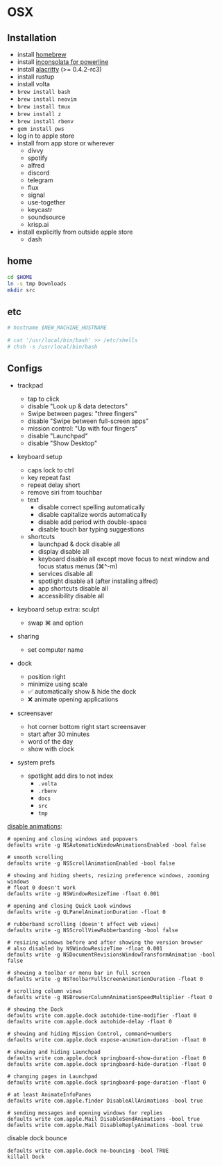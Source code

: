 # OSX

## Installation

- install [homebrew][]
- install [inconsolata for powerline][]
- install [alacritty][] (>= 0.4.2-rc3)
- install rustup
- install volta
- `brew install bash`
- `brew install neovim`
- `brew install tmux`
- `brew install z`
- `brew install rbenv`
- `gem install pws`
- log in to apple store
- install from app store or wherever
  - divvy
  - spotify
  - alfred
  - discord
  - telegram
  - flux
  - signal
  - use-together
  - keycastr
  - soundsource
  - krisp.ai
- install explicitly from outside apple store
  - dash

## home
```sh
cd $HOME
ln -s tmp Downloads
mkdir src
```

## etc

```sh
# hostname $NEW_MACHINE_HOSTNAME

# cat '/usr/local/bin/bash' >> /etc/shells
# chsh -s /usr/local/bin/bash
```

## Configs

- trackpad
  - tap to click
  - disable "Look up & data detectors"
  - Swipe between pages: "three fingers"
  - disable "Swipe between full-screen apps"
  - mission control: "Up with four fingers"
  - disable "Launchpad"
  - disable "Show Desktop"

- keyboard setup
  - caps lock to ctrl
  - key repeat fast
  - repeat delay short
  - remove siri from touchbar
  - text
    - disable correct spelling automatically
    - disable capitalize words automatically
    - disable add period with double-space
    - disable touch bar typing suggestions
  - shortcuts
    - launchpad & dock disable all
    - display disable all
    - keyboard disable all except move focus to next window and focus status menus (⌘^-m)
    - services disable all
    - spotlight disable all (after installing alfred)
    - app shortcuts disable all
    - accessibility disable all

- keyboard setup extra: sculpt
  - swap ⌘ and option

- sharing
  - set computer name

- dock
  - position right
  - minimize using scale
  - ✅ automatically show & hide the dock
  - ❌ animate opening applications

- screensaver
  - hot corner bottom right start screensaver
  - start after 30 minutes
  - word of the day
  - show with clock

- system prefs
  - spotlight add dirs to not index
    - `.volta`
    - `.rbenv`
    - `docs`
    - `src`
    - `tmp`

[disable animations][]:
```
# opening and closing windows and popovers
defaults write -g NSAutomaticWindowAnimationsEnabled -bool false

# smooth scrolling
defaults write -g NSScrollAnimationEnabled -bool false

# showing and hiding sheets, resizing preference windows, zooming windows
# float 0 doesn't work
defaults write -g NSWindowResizeTime -float 0.001

# opening and closing Quick Look windows
defaults write -g QLPanelAnimationDuration -float 0

# rubberband scrolling (doesn't affect web views)
defaults write -g NSScrollViewRubberbanding -bool false

# resizing windows before and after showing the version browser
# also disabled by NSWindowResizeTime -float 0.001
defaults write -g NSDocumentRevisionsWindowTransformAnimation -bool false

# showing a toolbar or menu bar in full screen
defaults write -g NSToolbarFullScreenAnimationDuration -float 0

# scrolling column views
defaults write -g NSBrowserColumnAnimationSpeedMultiplier -float 0

# showing the Dock
defaults write com.apple.dock autohide-time-modifier -float 0
defaults write com.apple.dock autohide-delay -float 0

# showing and hiding Mission Control, command+numbers
defaults write com.apple.dock expose-animation-duration -float 0

# showing and hiding Launchpad
defaults write com.apple.dock springboard-show-duration -float 0
defaults write com.apple.dock springboard-hide-duration -float 0

# changing pages in Launchpad
defaults write com.apple.dock springboard-page-duration -float 0

# at least AnimateInfoPanes
defaults write com.apple.finder DisableAllAnimations -bool true

# sending messages and opening windows for replies
defaults write com.apple.Mail DisableSendAnimations -bool true
defaults write com.apple.Mail DisableReplyAnimations -bool true
```

disable dock bounce
```
defaults write com.apple.dock no-bouncing -bool TRUE
killall Dock
```

[alacritty]: https://github.com/jwilm/alacritty/blob/master/INSTALL.md
[inconsolata for powerline]: https://github.com/powerline/fonts/tree/master/Inconsolata
[homebrew]: https://brew.sh/
[disable animations]: https://apple.stackexchange.com/questions/14001/how-to-turn-off-all-animations-on-os-x
